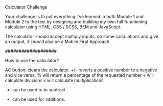 Calculator Challenge

Your challenge is to put everything I've learned in both Module 1 and Module 2 to the test by designing and building my own full functioning calculator using HTML, CSS / SCSS, BEM and JavaScript.

The calculator should accept multiply inputs, do some calculations and give an output, it should also be a Mobile First Approach.

###################

How to use the calculator?

AC button: clears the calculator.
+/- reverts a positive number to a negative and vice versa.
% will return a percentage of the requested number
÷ will calculate divisions
x will calculate multiplications

- can be used to to subtract

* can be used for additions.
